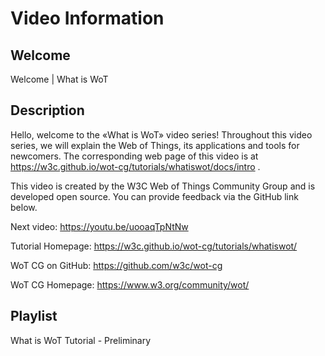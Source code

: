 # Video Information

## Welcome

Welcome | What is WoT

## Description

Hello, welcome to the «What is WoT» video series!
Throughout this video series, we will explain the Web of Things, its applications and tools for newcomers.
The corresponding web page of this video is at https://w3c.github.io/wot-cg/tutorials/whatiswot/docs/intro .

This video is created by the W3C Web of Things Community Group and is developed open source. You can provide feedback via the GitHub link below.

Next video: https://youtu.be/uooaqTpNtNw

Tutorial Homepage: https://w3c.github.io/wot-cg/tutorials/whatiswot/

WoT CG on GitHub: https://github.com/w3c/wot-cg

WoT CG Homepage: https://www.w3.org/community/wot/

## Playlist

What is WoT Tutorial - Preliminary
